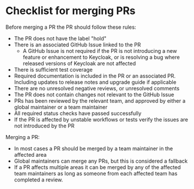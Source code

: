 # Checklist for merging PRs

Before merging a PR the PR should follow these rules:

* The PR does not have the label "hold"
* There is an associated GitHub Issue linked to the PR
  * A GitHub Issue is not required if the PR is not introducing a new feature or enhancement to Keycloak, or is resolving a bug where released versions of Keycloak are not affected
* There is sufficient test coverage
* Required documentation is included in the PR or an associated PR. Including updates to release notes and upgrade guide if applicable
* There are no unresolved negative reviews, or unresolved comments
* The PR does not contain changes not relevant to the GitHub Issue
* PRs has been reviewed by the relevant team, and approved by either a global maintainer or a team maintainer
* All required status checks have passed successfully
* If the PR is affected by unstable workflows or tests verify the issues are not introduced by the PR

Merging a PR:

* In most cases a PR should be merged by a team maintainer in the affected area
* Global maintainers can merge any PRs, but this is considered a fallback
* If a PR affects multiple areas it can be merged by any of the affected team maintainers as long as someone from each affected team has completed a review.
